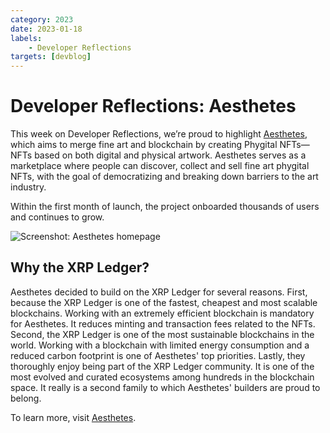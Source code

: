 ```yaml
---
category: 2023
date: 2023-01-18
labels:
    - Developer Reflections
targets: [devblog]
---
```

# Developer Reflections: Aesthetes

This week on Developer Reflections, we’re proud to highlight [Aesthetes](https://aesthetes.com/), which aims to merge fine art and blockchain by creating Phygital NFTs—NFTs based on both digital and physical artwork. Aesthetes serves as a marketplace where people can discover, collect and sell fine art phygital NFTs, with the goal of democratizing and breaking down barriers to the art industry.

<!-- BREAK -->

Within the first month of launch, the project onboarded thousands of users and continues to grow.

![Screenshot: Aesthetes homepage](/blog/img/dev-reflections-aesthetes.png)


## Why the XRP Ledger?

Aesthetes decided to build on the XRP Ledger for several reasons. First, because the XRP Ledger is one of the fastest, cheapest and most scalable blockchains. Working with an extremely efficient blockchain is mandatory for Aesthetes. It reduces minting and transaction fees related to the NFTs. Second, the XRP Ledger is one of the most sustainable blockchains in the world. Working with a blockchain with limited energy consumption and a reduced carbon footprint is one of Aesthetes' top priorities. Lastly, they thoroughly enjoy being part of the XRP Ledger community. It is one of the most evolved and curated ecosystems among hundreds in the blockchain space. It really is a second family to which Aesthetes' builders are proud to belong.

To learn more, visit [Aesthetes](https://aesthetes.com/).
